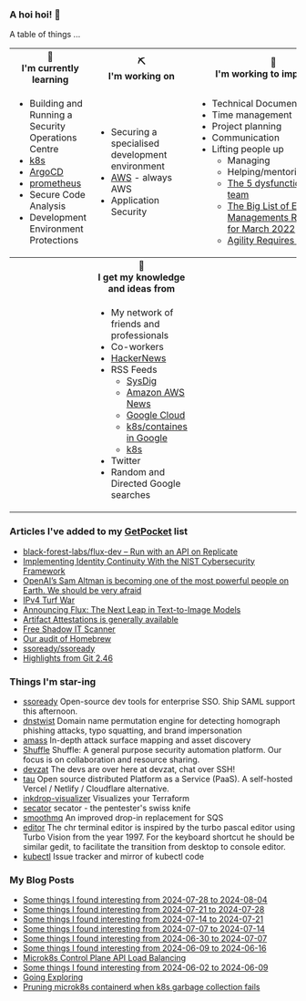 ### A hoi hoi! 👋

A table of things ...

<table>
    <tr>
        <th>🌱<br/>I'm currently learning</th>
        <th>⛏<br/> I'm working on</th>
        <th>🚧<br/>I'm working to improve on</th>
    </tr>
    <tr>
        <td>
            <ul>
                <li>Building and Running a Security Operations Centre</li>
                <li><a href="https://kubernetes.io/">k8s</a></li>
                <li><a href="https://argoproj.github.io/">ArgoCD</a></li>
                <li><a href="https://prometheus.io/">prometheus</a></li>
                <li>Secure Code Analysis</li>
                <li>Development Environment Protections</li>
            </ul>
        </td>
        <td>
            <ul>
                <li>Securing a specialised development environment</li>
                <li><a href="https://aws.amazon.com/">AWS</a> - always AWS</li>
                <li>Application Security</li>
            </ul>
        </td>
        <td>
            <ul>
                <li>Technical Documentation</li>
                <li>Time management</li>
                <li>Project planning</li>
                <li>Communication</li>
                <li>Lifting people up
                    <ul>
                      <li>Managing</li>
                      <li>Helping/mentoring/coaching</li>
                      <li><a href="https://valid.com/5-dysfunctions-of-a-team/">The 5 dysfunctions of a team</a></li>
                      <li><a href="https://practicallyleading.dev/the-big-list-of-engineering-management-resources-march-2022">The Big List of Engineering Managements Resources - for March 2022</a></li>
                      <li><a href="https://www.industriallogic.com/blog/agility-requires-balance/">Agility Requires Balance</a></li>
                    </ul>
                </li>
            </ul>
        </td>
    </tr>
    <tr>
        <th>&nbsp;</th>
        <th>🏫<br/>I get my knowledge and ideas from</th>
        <th>&nbsp;</th>
    </tr>
    <tr>
        <td>&nbsp;</td>
        <td>
            <ul>
                <li>My network of friends and professionals</li>
                <li>Co-workers</li>
                <li><a href="https://news.ycombinator.com/">HackerNews</a></li>
                <li>RSS Feeds
                    <ul>
                        <li><a href="http://fetchrss.com/rss/5b4e9e358a93f8cc058b4567960404014.xml">SysDig</a></li>
                        <li><a href="https://aws.amazon.com/new/feed/">Amazon AWS News</a></li>
                        <li><a href="https://cloudblog.withgoogle.com/rss/">Google Cloud</a></li>
                        <li><a href="https://cloudblog.withgoogle.com/products/containers-kubernetes/rss/">k8s/containes in Google</a></li>
                        <li><a href="https://kubernetes.io/feed.xml">k8s</a></li>
                    </ul>
                </li>
                <li>Twitter</li>
                <li>Random and Directed Google searches</li>
            </ul>
        </td>
        <td>&nbsp;</td>
    </tr>
</table>

### Articles I've added to my [GetPocket](https://getpocket.com/) list

* [black-forest-labs/flux-dev – Run with an API on Replicate](https://replicate.com/black-forest-labs/flux-dev)
* [Implementing Identity Continuity With the NIST Cybersecurity Framework](https://www.darkreading.com/cybersecurity-operations/implementing-identity-continuity-with-nist-cybersecurity-framework)
* [OpenAI’s Sam Altman is becoming one of the most powerful people on Earth. We should be very afraid](https://www.theguardian.com/technology/article/2024/aug/03/open-ai-sam-altman-chatgpt-gary-marcus-taming-silicon-valley)
* [IPv4 Turf War](http://ipv4.games/)
* [Announcing Flux: The Next Leap in Text-to-Image Models](https://blog.fal.ai/flux-the-largest-open-sourced-text2img-model-now-available-on-fal/)
* [Artifact Attestations is generally available](https://github.blog/changelog/2024-06-25-artifact-attestations-is-generally-available/)
* [Free Shadow IT Scanner](https://www.accessowl.io/scan)
* [Our audit of Homebrew](https://blog.trailofbits.com/2024/07/30/our-audit-of-homebrew/)
* [ssoready/ssoready](https://github.com/ssoready/ssoready)
* [Highlights from Git 2.46](https://github.blog/open-source/git/highlights-from-git-2-46/)

### Things I'm star-ing

* [ssoready](https://github.com/ssoready/ssoready)
  Open-source dev tools for enterprise SSO. Ship SAML support this afternoon.
* [dnstwist](https://github.com/elceef/dnstwist)
  Domain name permutation engine for detecting homograph phishing attacks, typo squatting, and brand impersonation
* [amass](https://github.com/owasp-amass/amass)
  In-depth attack surface mapping and asset discovery
* [Shuffle](https://github.com/Shuffle/Shuffle)
  Shuffle: A general purpose security automation platform. Our focus is on collaboration and resource sharing.
* [devzat](https://github.com/quackduck/devzat)
  The devs are over here at devzat, chat over SSH!
* [tau](https://github.com/taubyte/tau)
  Open source distributed Platform as a Service (PaaS). A self-hosted Vercel / Netlify / Cloudflare alternative.
* [inkdrop-visualizer](https://github.com/inkdrop-org/inkdrop-visualizer)
  Visualizes your Terraform
* [secator](https://github.com/freelabz/secator)
  secator - the pentester's swiss knife
* [smoothmq](https://github.com/poundifdef/smoothmq)
  An improved drop-in replacement for SQS
* [editor](https://github.com/istoph/editor)
  The chr terminal editor is inspired by the turbo pascal editor using Turbo Vision from  the  year 1997.  For  the  keyboard  shortcut he should be similar gedit, to facilitate the transition from desktop to console editor.
* [kubectl](https://github.com/kubernetes/kubectl)
  Issue tracker and mirror of kubectl code

### My Blog Posts

* [Some things I found interesting from 2024-07-28 to 2024-08-04](https://pgmac.net.au/last-week/2024/08/04/interesting-last-week.html)
* [Some things I found interesting from 2024-07-21 to 2024-07-28](https://pgmac.net.au/last-week/2024/07/28/interesting-last-week.html)
* [Some things I found interesting from 2024-07-14 to 2024-07-21](https://pgmac.net.au/last-week/2024/07/21/interesting-last-week.html)
* [Some things I found interesting from 2024-07-07 to 2024-07-14](https://pgmac.net.au/last-week/2024/07/14/interesting-last-week.html)
* [Some things I found interesting from 2024-06-30 to 2024-07-07](https://pgmac.net.au/last-week/2024/07/07/interesting-last-week.html)
* [Some things I found interesting from 2024-06-09 to 2024-06-16](https://pgmac.net.au/last-week/2024/06/16/interesting-last-week.html)
* [Microk8s Control Plane API Load Balancing](https://pgmac.net.au/technology/2024/06/09/microk8s-api-load-balancing.html)
* [Some things I found interesting from 2024-06-02 to 2024-06-09](https://pgmac.net.au/last-week/2024/06/09/interesting-last-week.html)
* [Going Exploring](https://pgmac.net.au/family/2024/05/16/going-exploring.html)
* [Pruning microk8s containerd when k8s garbage collection fails](https://pgmac.net.au/technology/2023/12/26/microk8s-garbage-collection.html)
